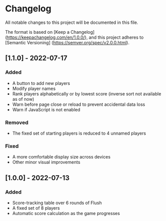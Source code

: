 # Changelog

All notable changes to this project
will be documented in this file.

The format is based on [Keep a Changelog]
(https://keepachangelog.com/en/1.0.0/),
and this project adheres to [Semantic Versioning]
(https://semver.org/spec/v2.0.0.html).

## [1.1.0] - 2022-07-17

### Added 

- A button to add new players
- Modify player names
- Rank players alphabetically or by lowest score
  (inverse sort not available as of now)
- Warn before page close or reload to prevent accidental data loss
- Warn if JavaScript is not enabled

### Removed

- The fixed set of starting players is reduced to 4 unnamed players

### Fixed

- A more comfortable display size across devices
- Other minor visual improvements

## [1.0.0] - 2022-07-13

### Added

- Score-tracking table over 6 rounds of Flush
- A fixed set of 8 players
- Automatic score calculation as the game progresses
